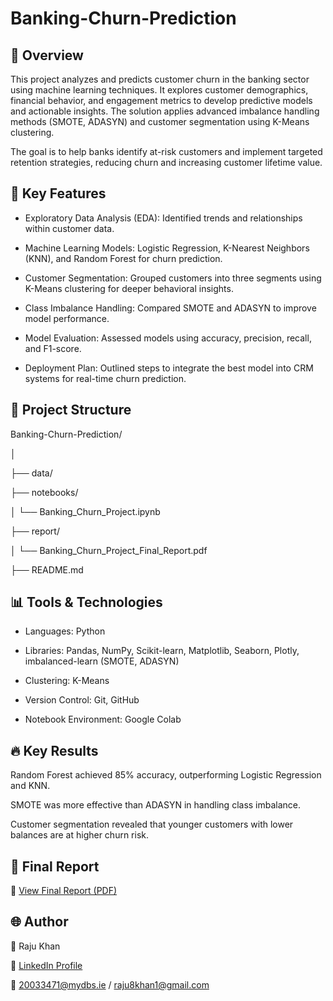 # Banking-Churn-Prediction

## 📝 Overview
This project analyzes and predicts customer churn in the banking sector using machine learning techniques. It explores customer demographics, financial behavior, and engagement metrics to develop predictive models and actionable insights. The solution applies advanced imbalance handling methods (SMOTE, ADASYN) and customer segmentation using K-Means clustering.

The goal is to help banks identify at-risk customers and implement targeted retention strategies, reducing churn and increasing customer lifetime value.


## 🚀 Key Features
- Exploratory Data Analysis (EDA): Identified trends and relationships within customer data.

- Machine Learning Models: Logistic Regression, K-Nearest Neighbors (KNN), and Random Forest for churn prediction.

- Customer Segmentation: Grouped customers into three segments using K-Means clustering for deeper behavioral insights.

- Class Imbalance Handling: Compared SMOTE and ADASYN to improve model performance.

- Model Evaluation: Assessed models using accuracy, precision, recall, and F1-score.

- Deployment Plan: Outlined steps to integrate the best model into CRM systems for real-time churn prediction.


## 📂 Project Structure

Banking-Churn-Prediction/

│

├── data/        

├── notebooks/

│   └── Banking_Churn_Project.ipynb

├── report/

│   └── Banking_Churn_Project_Final_Report.pdf

├── README.md


## 📊 Tools & Technologies
- Languages: Python

- Libraries: Pandas, NumPy, Scikit-learn, Matplotlib, Seaborn, Plotly, imbalanced-learn (SMOTE, ADASYN)

- Clustering: K-Means

- Version Control: Git, GitHub

- Notebook Environment: Google Colab

## 🔥 Key Results
Random Forest achieved 85% accuracy, outperforming Logistic Regression and KNN.

SMOTE was more effective than ADASYN in handling class imbalance.

Customer segmentation revealed that younger customers with lower balances are at higher churn risk.


## 📜 Final Report
📄 [View Final Report (PDF)](https://github.com/raju-khan18/Banking-Churn-Prediction/blob/main/report/Banking_Churn_Prediction_Report.pdf)


## 🌐 Author
👤 Raju Khan

🔗 [LinkedIn Profile](https://www.linkedin.com/in/raju-khan-rk/)

📧 20033471@mydbs.ie / raju8khan1@gmail.com


